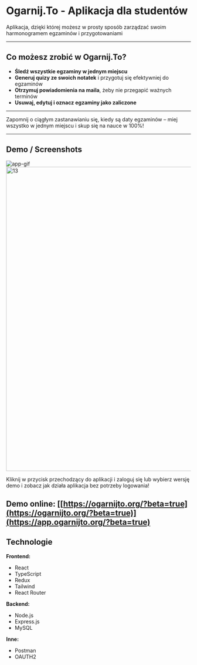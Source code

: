 # Ogarnij.To - Aplikacja dla studentów

Aplikacja, dzięki której możesz w prosty sposób zarządzać swoim harmonogramem egzaminów i przygotowaniami

---

## Co możesz zrobić w Ogarnij.To?

- **Śledź wszystkie egzaminy w jednym miejscu**
- **Generuj quizy ze swoich notatek** i przygotuj się efektywniej do egzaminów
- **Otrzymuj powiadomienia na maila**, żeby nie przegapić ważnych terminów
- **Usuwaj, edytuj i oznacz egzaminy jako zaliczone**

---

Zapomnij o ciągłym zastanawianiu się, kiedy są daty egzaminów – miej wszystko w jednym miejscu i skup się na nauce w 100%!

---

## Demo / Screenshots
![app-gif](https://github.com/user-attachments/assets/b0a985da-e9f5-49f2-a214-75d3c559d890)
<img width="1238" height="830" alt="13" src="https://github.com/user-attachments/assets/37b0a4d0-5bfc-4262-9d69-4003506431b8" />

Kliknij w przycisk przechodzący do aplikacji i zaloguj się lub wybierz wersję demo i zobacz jak działa aplikacja bez potrzeby logowania!

## Demo online: [[https://ogarnijto.org/?beta=true](https://ogarnijto.org/?beta=true)](https://app.ogarnijto.org/?beta=true)

## Technologie

**Frontend:**

- React
- TypeScript
- Redux
- Tailwind
- React Router

**Backend:**

- Node.js
- Express.js
- MySQL

**Inne:**

- Postman
- OAUTH2
